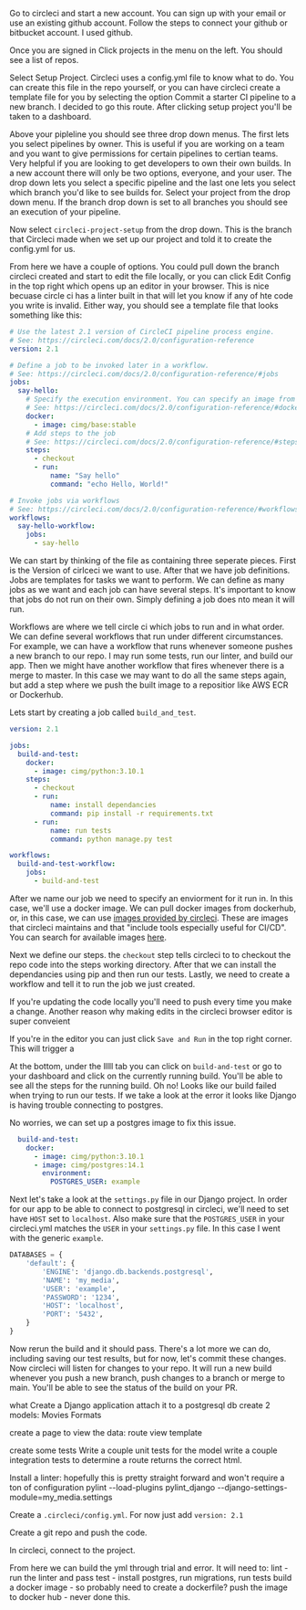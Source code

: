 Go to circleci and start a new account. You can sign up with your email or use an existing github account. Follow the steps to connect your github or bitbucket account. I used github.

Once you are signed in Click projects in the menu on the left. You should see a list of repos. 

Select Setup Project. 
Circleci uses a config.yml file to know what to do. You can create this file in the repo yourself, or you can have circleci create a template file for you by selecting the option Commit a starter CI pipeline to a new branch. I decided to go this route. After clicking setup project you'll be taken to a dashboard. 

Above your pipleline you should see three drop down menus. The first lets you select pipelines by owner. This is useful if you are working on a team and you want to give permissions for certain pipelines to certian teams. Very helpful if you are looking to get developers to own their own builds. In a new account there will only be two options, everyone, and your user. The drop down lets you select a specific pipeline and the last one lets you select which branch you'd like to see builds for. Select your project from the drop down menu. If the branch drop down is set to all branches you should see an execution of your pipeline.

Now select `circleci-project-setup` from the drop down. This is the branch that Circleci made when we set up our project and told it to create the config.yml for us.

From here we have a couple of options. You could pull down the branch circleci created and start to edit the file locally, or you can click Edit Config in the top right which opens up an editor in your browser. This is nice becuase circle ci has a linter built in that will let you know if any of hte code you write is invalid. Either way, you should see a template file that looks something like this:

```yml
# Use the latest 2.1 version of CircleCI pipeline process engine.
# See: https://circleci.com/docs/2.0/configuration-reference
version: 2.1

# Define a job to be invoked later in a workflow.
# See: https://circleci.com/docs/2.0/configuration-reference/#jobs
jobs:
  say-hello:
    # Specify the execution environment. You can specify an image from Dockerhub or use one of our Convenience Images from CircleCI's Developer Hub.
    # See: https://circleci.com/docs/2.0/configuration-reference/#docker-machine-macos-windows-executor
    docker:
      - image: cimg/base:stable
    # Add steps to the job
    # See: https://circleci.com/docs/2.0/configuration-reference/#steps
    steps:
      - checkout
      - run:
          name: "Say hello"
          command: "echo Hello, World!"

# Invoke jobs via workflows
# See: https://circleci.com/docs/2.0/configuration-reference/#workflows
workflows:
  say-hello-workflow:
    jobs:
      - say-hello
```
We can start by thinking of the file as containing three seperate pieces. First is the Version of cirlceci we want to use. After that we have job definitions. Jobs are templates for tasks we want to perform. We can define as many jobs as we want and each job can have several steps. It's important to know that jobs do not run on their own. Simply defining a job does nto mean it will run.

Workflows are where we tell circle ci which jobs to run and in what order. We can define several workflows that run under different circumstances. For example, we can have a workflow that runs whenever someone pushes a new branch to our repo. I may run some tests, run our linter, and build our app. Then we might have another workflow that fires whenever there is a merge to master. In this case we may want to do all the same steps again, but add a step where we push the built image to a repositior like AWS ECR or Dockerhub. 

Lets start by creating a job called `build_and_test`.

```yml
version: 2.1

jobs:
  build-and-test:
    docker:
      - image: cimg/python:3.10.1
    steps:
      - checkout
      - run:
          name: install dependancies
          command: pip install -r requirements.txt
      - run:
          name: run tests
          command: python manage.py test

workflows:
  build-and-test-workflow:
    jobs:
      - build-and-test
```

After we name our job we need to specify an enviorment for it run in. In this case, we'll use a docker image. We can pull docker images from dockerhub, or, in this case, we can use [images provided by circleci](https://circleci.com/docs/2.0/circleci-images/). These are images that circleci maintains and that "include tools especially useful for CI/CD". You can search for available images [here](https://circleci.com/developer/images).

Next we define our steps. the `checkout` step tells circleci to to checkout the repo code into the steps working directory. After that we can install the dependancies using pip and then run our tests. Lastly, we need to create a workflow and tell it to run the job we just created.

If you're updating the code locally you'll need to push every time you make a change. Another reason why making edits in the circleci browser editor is super conveient

If you're in the editor you can just click `Save and Run` in the top right corner. This will trigger a 

At the bottom, under the lllll tab you can click on `build-and-test` or go to your dashboard and click on the currently running build. You'll be able to see all the steps for the running build. Oh no! Looks like our build failed when trying to run our tests. If we take a look at the error it looks like Django is having trouble connecting to postgres. 

No worries, we can set up a postgres image to fix this issue.

```yml
  build-and-test:
    docker:
      - image: cimg/python:3.10.1
      - image: cimg/postgres:14.1
        environment:
          POSTGRES_USER: example
```
Next let's take a look at the `settings.py` file in our Django project. In order for our app to be able to connect to postgresql in circleci, we'll need to set have `HOST` set to `localhost`. Also make sure that the `POSTGRES_USER` in your circleci.yml matches the `USER` in your `settings.py` file. In this case I went with the generic `example`. 

```python
DATABASES = {
    'default': {
        'ENGINE': 'django.db.backends.postgresql',
        'NAME': 'my_media',
        'USER': 'example',
        'PASSWORD': '1234',
        'HOST': 'localhost',
        'PORT': '5432',
    }
}
```
Now rerun the build and it should pass. There's a lot more we can do, including saving our test results, but for now, let's commit these changes. Now circleci will listen for changes to your repo. It will run a new build whenever you push a new branch, push changes to a branch or merge to main. You'll be able to see the status of the build on your PR. 

what
Create a Django application
attach it to a postgresql db
create 2 models:
  Movies
  Formats
  
create a page to view the data:
  route
  view
  template

create some tests
  Write a couple unit tests for the model
  write a couple integration tests to determine a route returns the correct html.

Install a linter:
  hopefully this is pretty straight forward and won't require a ton of configuration
  pylint --load-plugins pylint_django --django-settings-module=my_media.settings

Create a `.circleci/config.yml`. For now just add `version: 2.1`

Create a git repo and push the code. 

In circleci, connect to the project.

From here we can build the yml through trial and error.
It will need to:
  lint - run the linter and pass
  test - install postgres, run migrations, run tests
  build a docker image - so probably need to create a dockerfile?
  push the image to docker hub - never done this.
